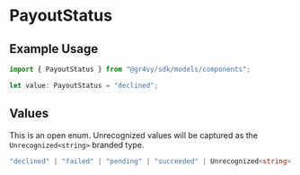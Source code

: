 # PayoutStatus

## Example Usage

```typescript
import { PayoutStatus } from "@gr4vy/sdk/models/components";

let value: PayoutStatus = "declined";
```

## Values

This is an open enum. Unrecognized values will be captured as the `Unrecognized<string>` branded type.

```typescript
"declined" | "failed" | "pending" | "succeeded" | Unrecognized<string>
```